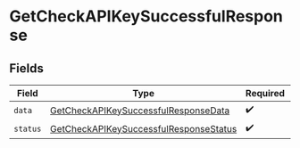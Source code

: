 # GetCheckAPIKeySuccessfulResponse


## Fields

| Field                                                                                                   | Type                                                                                                    | Required                                                                                                | Description                                                                                             |
| ------------------------------------------------------------------------------------------------------- | ------------------------------------------------------------------------------------------------------- | ------------------------------------------------------------------------------------------------------- | ------------------------------------------------------------------------------------------------------- |
| `data`                                                                                                  | [GetCheckAPIKeySuccessfulResponseData](../../models/shared/getcheckapikeysuccessfulresponsedata.md)     | :heavy_check_mark:                                                                                      | N/A                                                                                                     |
| `status`                                                                                                | [GetCheckAPIKeySuccessfulResponseStatus](../../models/shared/getcheckapikeysuccessfulresponsestatus.md) | :heavy_check_mark:                                                                                      | N/A                                                                                                     |